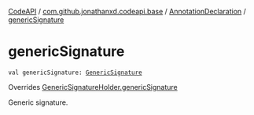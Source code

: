 [CodeAPI](../../index.md) / [com.github.jonathanxd.codeapi.base](../index.md) / [AnnotationDeclaration](index.md) / [genericSignature](.)

# genericSignature

`val genericSignature: `[`GenericSignature`](../../com.github.jonathanxd.codeapi.generic/-generic-signature/index.md)

Overrides [GenericSignatureHolder.genericSignature](../-generic-signature-holder/generic-signature.md)

Generic signature.

